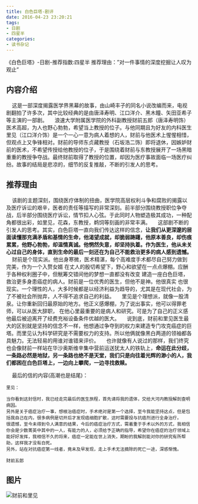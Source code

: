 ```yaml
---
title: 白色巨塔-剧评
date: 2016-04-23 23:20:21
tags:
- 日剧
- 四星半
categories:
- 读书杂记
---
```

《白色巨塔》-日剧-推荐指数:四星半
推荐理由：”对一件事情的深度挖掘让人叹为观止”<!--more-->

## 内容介绍
   &nbsp;&nbsp;&nbsp;&nbsp;这是一部深度揭露医学界黑幕的故事，由山崎丰子的同名小说改编而来，电视剧翻拍了许多次，其中比较经典的是由唐泽寿明、江口洋介、黑木瞳、矢田亚希子等主演的一部剧。
   &nbsp;&nbsp;&nbsp;&nbsp;浪速大学附属医学院的外科副教授财前五郎（唐泽寿明饰）医术高超，为人也野心勃勃，希望当上教授的位子。与他同期且为好友的内科医生里见（江口洋介饰）是一个一心一意为病人着想的人，财前与他医术上惺惺相惜，但观点上又争锋相对。财前的导师东贞藏教授（石坂浩二饰）即将退休，因嫉妒财前的医术，不希望传授给他教授的位子，于是围绕着财前与东教授展开了一场黑暗重重的教授争夺战。最终财前取得了教授的位置，却因为医疗事故面临一场医疗纠纷。故事的结局是悲凉的，细节的反复推敲，不断的引发人的思考。
    
## 推荐理由
   &nbsp;&nbsp;&nbsp;&nbsp;该剧的主题深刻，围绕医疗体制的扭曲，医学院高层权利斗争和腐败的揭露以及医疗诉讼的艰辛，医者的责任等描写的非常深刻。前半部分围绕教授职位争夺战，后半部分围绕医疗诉讼，情节扣人心弦。于此同时人物塑造极其成功，一种配角都很出彩，如里见，花森，东教授，鹈饲等刻画的非常丰满。
    &nbsp;&nbsp;&nbsp;&nbsp;这部剧不断的引发人的思考。其实，白色巨塔一直向我们传达这样的信念，**让我们从更深邃的层面读懂那充满矛盾和基情的生命，他渴望成就，却脆弱踌躇，他原本善良，却伤痕累累，他野心勃勃，却温情真诚。他惘然失意，却坚持执着。作为医生，他从未关心过自己的身体，直到生命的最后一刻还在为自己不能救治更多的病人感到遗憾。**
    &nbsp;&nbsp;&nbsp;&nbsp;财前是个现实派。他出身寒微，医术精湛，每个高难度手术都尽自己努力做到完美，作为一个入赘女婿 在丈人的殷切希望下，野心和欲望在一点点爆棚。应酬于各种权利圈子中，但觥筹交错间他的梦想一直都没有改变 建造一座白色巨塔，救治更多身患癌症的病人。财前是一位优秀的医生，但他不是神。他很真实 也很现实。一个理性的人，大多时候都是以经济利益为趋导的，尤其是在现代社会，为了不被社会所抛弃，人不得不追求自己的利益。
    &nbsp;&nbsp;&nbsp;&nbsp;里见是个理想派，就像一股清泉。让你重新回归最原始的地方。他正义感爆棚，为了说出事实，他可以得罪老师，可以从医大辞职， 在他心里最重要的是病人和研究。可是为了自己的正义感他最后被迫离开了经费充裕设备条件优越的医大。
    &nbsp;&nbsp;&nbsp;&nbsp;说到底，财前和里见医生最大的区别就是坚持的信念不一样，他想通过争夺到的权力来建造专门攻克癌症的巨塔。而里见认为科学研究是不需要权力的支持。所以他俩就像黑白两道的领袖都各具魅力。无法轻易的用谁对谁错来评价。
    &nbsp;&nbsp;&nbsp;&nbsp;也许就像有人说过的那样，我们终究也会像财前一样站在华沙奥斯维辛集中营前运送犹太人的铁轨上，**命运在此分歧，一条路必然是地狱，另一条路也绝不是天堂，我们只是向往着光辉的渺小的人，我们都困在白色巨塔上，一边向上攀爬，一边寻找救赎。**
 
&nbsp;&nbsp;&nbsp;&nbsp;最后的信的内容(高潮也是结尾)：
```
里见： 

当你看到这封信时，我已经走完最后的医生旅程，首先请将我的遗体，交给大河内教授解剖查明病因。 
另外是关于癌症治疗一事，想根治癌症时，手术绝对是第一个选择，至今我能坚持这点，但是包括我自己在内，很多病例是切开后才发现癌细胞扩散，这时需要投与抗癌剂进行全身治疗。 
很遗憾，至今未得到令人满意的结果，今后的癌症治疗方式，需着重于手术以外的方式，我相信你会是少数菁英中其中的一人，有能力的人，必须给予正确的指导，希望你在癌症的治疗领域上能好好发挥，我相信不久的将来，癌症一定能在世上消失，期盼的我解剖能对你的研究有所帮助，这样我才没有白死。 
另外，站在对抗癌症第一线者，竟未及早发现，走上手术无法摘除的死亡一途，深感惭愧。 

财前五郎
```


## 图片
<img src="../../blog-img/白色巨塔.jpg" alt="财前和里见"/>